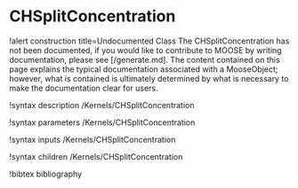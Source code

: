 <!-- MOOSE Documentation Stub: Remove this when content is added. -->

# CHSplitConcentration

!alert construction title=Undocumented Class
The CHSplitConcentration has not been documented, if you would like to contribute to MOOSE by
writing documentation, please see [/generate.md]. The content contained on this page explains
the typical documentation associated with a MooseObject; however, what is contained is ultimately
determined by what is necessary to make the documentation clear for users.

!syntax description /Kernels/CHSplitConcentration

!syntax parameters /Kernels/CHSplitConcentration

!syntax inputs /Kernels/CHSplitConcentration

!syntax children /Kernels/CHSplitConcentration

!bibtex bibliography

